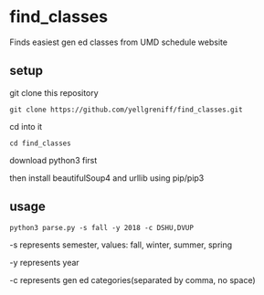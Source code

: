 # find_classes
Finds easiest gen ed classes from UMD schedule website

## setup
git clone this repository
```
git clone https://github.com/yellgreniff/find_classes.git
```
cd into it
```
cd find_classes
```
download python3 first

then install beautifulSoup4 and urllib using pip/pip3

## usage
```
python3 parse.py -s fall -y 2018 -c DSHU,DVUP
```
-s represents semester, values: fall, winter, summer, spring

-y represents year

-c represents gen ed categories(separated by comma, no space)
